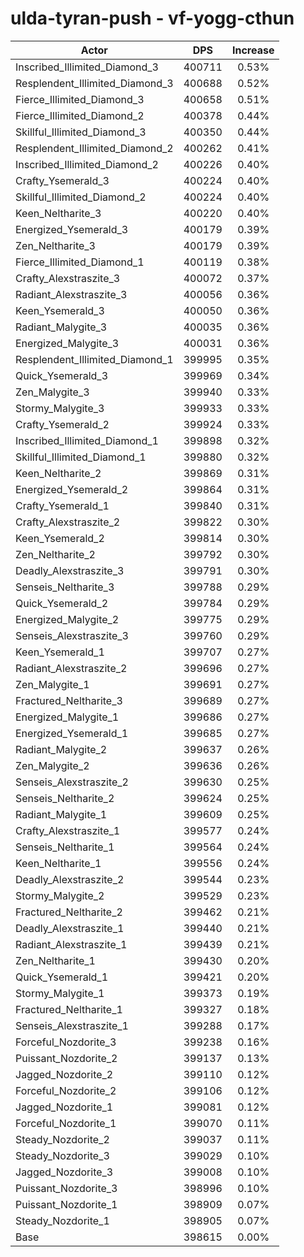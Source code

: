 # ulda-tyran-push - vf-yogg-cthun
| Actor | DPS | Increase |
|---|:---:|:---:|
|Inscribed_Illimited_Diamond_3|400711|0.53%|
|Resplendent_Illimited_Diamond_3|400688|0.52%|
|Fierce_Illimited_Diamond_3|400658|0.51%|
|Fierce_Illimited_Diamond_2|400378|0.44%|
|Skillful_Illimited_Diamond_3|400350|0.44%|
|Resplendent_Illimited_Diamond_2|400262|0.41%|
|Inscribed_Illimited_Diamond_2|400226|0.40%|
|Crafty_Ysemerald_3|400224|0.40%|
|Skillful_Illimited_Diamond_2|400224|0.40%|
|Keen_Neltharite_3|400220|0.40%|
|Energized_Ysemerald_3|400179|0.39%|
|Zen_Neltharite_3|400179|0.39%|
|Fierce_Illimited_Diamond_1|400119|0.38%|
|Crafty_Alexstraszite_3|400072|0.37%|
|Radiant_Alexstraszite_3|400056|0.36%|
|Keen_Ysemerald_3|400050|0.36%|
|Radiant_Malygite_3|400035|0.36%|
|Energized_Malygite_3|400031|0.36%|
|Resplendent_Illimited_Diamond_1|399995|0.35%|
|Quick_Ysemerald_3|399969|0.34%|
|Zen_Malygite_3|399940|0.33%|
|Stormy_Malygite_3|399933|0.33%|
|Crafty_Ysemerald_2|399924|0.33%|
|Inscribed_Illimited_Diamond_1|399898|0.32%|
|Skillful_Illimited_Diamond_1|399880|0.32%|
|Keen_Neltharite_2|399869|0.31%|
|Energized_Ysemerald_2|399864|0.31%|
|Crafty_Ysemerald_1|399840|0.31%|
|Crafty_Alexstraszite_2|399822|0.30%|
|Keen_Ysemerald_2|399814|0.30%|
|Zen_Neltharite_2|399792|0.30%|
|Deadly_Alexstraszite_3|399791|0.30%|
|Senseis_Neltharite_3|399788|0.29%|
|Quick_Ysemerald_2|399784|0.29%|
|Energized_Malygite_2|399775|0.29%|
|Senseis_Alexstraszite_3|399760|0.29%|
|Keen_Ysemerald_1|399707|0.27%|
|Radiant_Alexstraszite_2|399696|0.27%|
|Zen_Malygite_1|399691|0.27%|
|Fractured_Neltharite_3|399689|0.27%|
|Energized_Malygite_1|399686|0.27%|
|Energized_Ysemerald_1|399685|0.27%|
|Radiant_Malygite_2|399637|0.26%|
|Zen_Malygite_2|399636|0.26%|
|Senseis_Alexstraszite_2|399630|0.25%|
|Senseis_Neltharite_2|399624|0.25%|
|Radiant_Malygite_1|399609|0.25%|
|Crafty_Alexstraszite_1|399577|0.24%|
|Senseis_Neltharite_1|399564|0.24%|
|Keen_Neltharite_1|399556|0.24%|
|Deadly_Alexstraszite_2|399544|0.23%|
|Stormy_Malygite_2|399529|0.23%|
|Fractured_Neltharite_2|399462|0.21%|
|Deadly_Alexstraszite_1|399440|0.21%|
|Radiant_Alexstraszite_1|399439|0.21%|
|Zen_Neltharite_1|399430|0.20%|
|Quick_Ysemerald_1|399421|0.20%|
|Stormy_Malygite_1|399373|0.19%|
|Fractured_Neltharite_1|399327|0.18%|
|Senseis_Alexstraszite_1|399288|0.17%|
|Forceful_Nozdorite_3|399238|0.16%|
|Puissant_Nozdorite_2|399137|0.13%|
|Jagged_Nozdorite_2|399110|0.12%|
|Forceful_Nozdorite_2|399106|0.12%|
|Jagged_Nozdorite_1|399081|0.12%|
|Forceful_Nozdorite_1|399070|0.11%|
|Steady_Nozdorite_2|399037|0.11%|
|Steady_Nozdorite_3|399029|0.10%|
|Jagged_Nozdorite_3|399008|0.10%|
|Puissant_Nozdorite_3|398996|0.10%|
|Puissant_Nozdorite_1|398909|0.07%|
|Steady_Nozdorite_1|398905|0.07%|
|Base|398615|0.00%|
